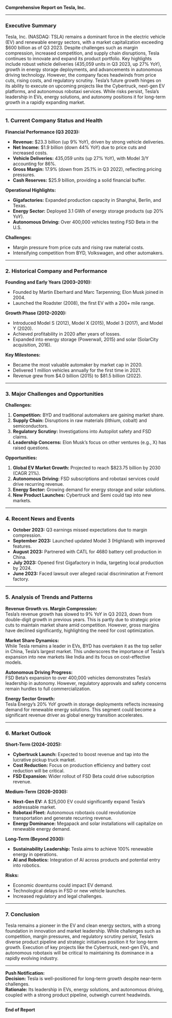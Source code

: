 **Comprehensive Report on Tesla, Inc.**  

---

### **Executive Summary**  
Tesla, Inc. (NASDAQ: TSLA) remains a dominant force in the electric vehicle (EV) and renewable energy sectors, with a market capitalization exceeding $600 billion as of Q3 2023. Despite challenges such as margin compression, increased competition, and supply chain disruptions, Tesla continues to innovate and expand its product portfolio. Key highlights include robust vehicle deliveries (435,059 units in Q3 2023, up 27% YoY), growth in energy storage deployments, and advancements in autonomous driving technology. However, the company faces headwinds from price cuts, rising costs, and regulatory scrutiny. Tesla’s future growth hinges on its ability to execute on upcoming projects like the Cybertruck, next-gen EV platforms, and autonomous robotaxi services. While risks persist, Tesla’s leadership in EVs, energy solutions, and autonomy positions it for long-term growth in a rapidly expanding market.  

---

### **1. Current Company Status and Health**  
**Financial Performance (Q3 2023):**  
- **Revenue:** $23.3 billion (up 9% YoY), driven by strong vehicle deliveries.  
- **Net Income:** $1.9 billion (down 44% YoY) due to price cuts and increased costs.  
- **Vehicle Deliveries:** 435,059 units (up 27% YoY), with Model 3/Y accounting for 86%.  
- **Gross Margin:** 17.9% (down from 25.1% in Q3 2022), reflecting pricing pressures.  
- **Cash Reserves:** $25.9 billion, providing a solid financial buffer.  

**Operational Highlights:**  
- **Gigafactories:** Expanded production capacity in Shanghai, Berlin, and Texas.  
- **Energy Sector:** Deployed 3.1 GWh of energy storage products (up 20% YoY).  
- **Autonomous Driving:** Over 400,000 vehicles testing FSD Beta in the U.S.  

**Challenges:**  
- Margin pressure from price cuts and rising raw material costs.  
- Intensifying competition from BYD, Volkswagen, and other automakers.  

---

### **2. Historical Company and Performance**  
**Founding and Early Years (2003–2010):**  
- Founded by Martin Eberhard and Marc Tarpenning; Elon Musk joined in 2004.  
- Launched the Roadster (2008), the first EV with a 200+ mile range.  

**Growth Phase (2012–2020):**  
- Introduced Model S (2012), Model X (2015), Model 3 (2017), and Model Y (2020).  
- Achieved profitability in 2020 after years of losses.  
- Expanded into energy storage (Powerwall, 2015) and solar (SolarCity acquisition, 2016).  

**Key Milestones:**  
- Became the most valuable automaker by market cap in 2020.  
- Delivered 1 million vehicles annually for the first time in 2021.  
- Revenue grew from $4.0 billion (2015) to $81.5 billion (2022).  

---

### **3. Major Challenges and Opportunities**  
**Challenges:**  
1. **Competition:** BYD and traditional automakers are gaining market share.  
2. **Supply Chain:** Disruptions in raw materials (lithium, cobalt) and semiconductors.  
3. **Regulatory Scrutiny:** Investigations into Autopilot safety and FSD claims.  
4. **Leadership Concerns:** Elon Musk’s focus on other ventures (e.g., X) has raised questions.  

**Opportunities:**  
1. **Global EV Market Growth:** Projected to reach $823.75 billion by 2030 (CAGR 21%).  
2. **Autonomous Driving:** FSD subscriptions and robotaxi services could drive recurring revenue.  
3. **Energy Sector:** Growing demand for energy storage and solar solutions.  
4. **New Product Launches:** Cybertruck and Semi could tap into new markets.  

---

### **4. Recent News and Events**  
- **October 2023:** Q3 earnings missed expectations due to margin compression.  
- **September 2023:** Launched updated Model 3 (Highland) with improved features.  
- **August 2023:** Partnered with CATL for 4680 battery cell production in China.  
- **July 2023:** Opened first Gigafactory in India, targeting local production by 2024.  
- **June 2023:** Faced lawsuit over alleged racial discrimination at Fremont factory.  

---

### **5. Analysis of Trends and Patterns**  
**Revenue Growth vs. Margin Compression:**  
Tesla’s revenue growth has slowed to 9% YoY in Q3 2023, down from double-digit growth in previous years. This is partly due to strategic price cuts to maintain market share amid competition. However, gross margins have declined significantly, highlighting the need for cost optimization.  

**Market Share Dynamics:**  
While Tesla remains a leader in EVs, BYD has overtaken it as the top seller in China, Tesla’s largest market. This underscores the importance of Tesla’s expansion into new markets like India and its focus on cost-effective models.  

**Autonomous Driving Progress:**  
FSD Beta’s expansion to over 400,000 vehicles demonstrates Tesla’s leadership in autonomy. However, regulatory approvals and safety concerns remain hurdles to full commercialization.  

**Energy Sector Growth:**  
Tesla Energy’s 20% YoY growth in storage deployments reflects increasing demand for renewable energy solutions. This segment could become a significant revenue driver as global energy transition accelerates.  

---

### **6. Market Outlook**  
**Short-Term (2024–2025):**  
- **Cybertruck Launch:** Expected to boost revenue and tap into the lucrative pickup truck market.  
- **Cost Reduction:** Focus on production efficiency and battery cost reduction will be critical.  
- **FSD Expansion:** Wider rollout of FSD Beta could drive subscription revenue.  

**Medium-Term (2026–2030):**  
- **Next-Gen EV:** A $25,000 EV could significantly expand Tesla’s addressable market.  
- **Robotaxi Fleet:** Autonomous robotaxis could revolutionize transportation and generate recurring revenue.  
- **Energy Dominance:** Megapack and solar installations will capitalize on renewable energy demand.  

**Long-Term (Beyond 2030):**  
- **Sustainability Leadership:** Tesla aims to achieve 100% renewable energy in operations.  
- **AI and Robotics:** Integration of AI across products and potential entry into robotics.  

**Risks:**  
- Economic downturns could impact EV demand.  
- Technological delays in FSD or new vehicle launches.  
- Increased regulatory and legal challenges.  

---

### **7. Conclusion**  
Tesla remains a pioneer in the EV and clean energy sectors, with a strong foundation in innovation and market leadership. While challenges such as competition, margin pressures, and regulatory scrutiny persist, Tesla’s diverse product pipeline and strategic initiatives position it for long-term growth. Execution of key projects like the Cybertruck, next-gen EVs, and autonomous robotaxis will be critical to maintaining its dominance in a rapidly evolving industry.  

---

**Push Notification:**  
**Decision:** Tesla is well-positioned for long-term growth despite near-term challenges.  
**Rationale:** Its leadership in EVs, energy solutions, and autonomous driving, coupled with a strong product pipeline, outweigh current headwinds.  

---  
**End of Report**